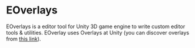 # EOverlays

EOverlays is a editor tool for Unity 3D game engine to write custom editor tools & utilities. 
EOverlay uses Overlays at Unity (you can discover overlays from <a href="https://docs.unity3d.com/Manual/overlays.html">this link</a>).

